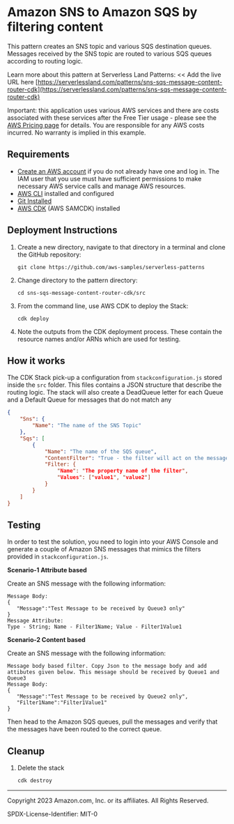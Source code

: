 # Amazon SNS to Amazon SQS by filtering content

This pattern creates an SNS topic and various SQS destination queues. Messages received by the SNS topic are routed to various SQS queues according to routing logic.

Learn more about this pattern at Serverless Land Patterns: << Add the live URL here [https://serverlessland.com/patterns/sns-sqs-message-content-router-cdk](https://serverlessland.com/patterns/sns-sqs-message-content-router-cdk)

Important: this application uses various AWS services and there are costs associated with these services after the Free Tier usage - please see the [AWS Pricing page](https://aws.amazon.com/pricing/) for details. You are responsible for any AWS costs incurred. No warranty is implied in this example.

## Requirements

* [Create an AWS account](https://portal.aws.amazon.com/gp/aws/developer/registration/index.html) if you do not already have one and log in. The IAM user that you use must have sufficient permissions to make necessary AWS service calls and manage AWS resources.
* [AWS CLI](https://docs.aws.amazon.com/cli/latest/userguide/install-cliv2.html) installed and configured
* [Git Installed](https://git-scm.com/book/en/v2/Getting-Started-Installing-Git)
* [AWS CDK](https://docs.aws.amazon.com/cdk/v2/guide/getting_started.html) (AWS SAMCDK) installed

## Deployment Instructions

1. Create a new directory, navigate to that directory in a terminal and clone the GitHub repository:
    ``` 
    git clone https://github.com/aws-samples/serverless-patterns
    ```
1. Change directory to the pattern directory:
    ```
    cd sns-sqs-message-content-router-cdk/src
    ```
1. From the command line, use AWS CDK to deploy the Stack:
    ```
    cdk deploy
    ```
1. Note the outputs from the CDK deployment process. These contain the resource names and/or ARNs which are used for testing.

## How it works

The CDK Stack pick-up a configuration from `stackconfiguration.js` stored inside the `src` folder. This files contains a JSON structure that describe the routing logic. The stack will also create a DeadQueue letter for each Queue and a Default Queue for messages that do not match any

```json
{
    "Sns": {
        "Name": "The name of the SNS Topic"
    },
    "Sqs": [
        {
            "Name": "The name of the SQS queue",
            "ContentFilter": "True - the filter will act on the message content; False - the filter will act on the message attribute",
            "Filter: {
                "Name": "The property name of the filter",
                "Values": ["value1", "value2"]
            }
        }
    ]
}
```

## Testing

In order to test the solution, you need to login into your AWS Console and generate a couple of Amazon SNS messages that mimics the filters provided in `stackconfiguration.js`.

**Scenario-1 Attribute based**

Create an SNS message with the following information:

```
Message Body:
{
   "Message":"Test Message to be received by Queue3 only"
}
Message Attribute:
Type - String; Name - Filter1Name; Value - Filter1Value1   
```

**Scenario-2 Content based**

Create an SNS message with the following information:

```
Message body based filter. Copy Json to the message body and add attibutes given below. This message should be received by Queue1 and Queue3
Message Body:
{
   "Message":"Test Message to be received by Queue2 only",
   "Filter1Name":"Filter1Value1"
}   
```

Then head to the Amazon SQS queues, pull the messages and verify that the messages have been routed to the correct queue.

## Cleanup
 
1. Delete the stack
    ```bash
    cdk destroy
    ```
----
Copyright 2023 Amazon.com, Inc. or its affiliates. All Rights Reserved.

SPDX-License-Identifier: MIT-0